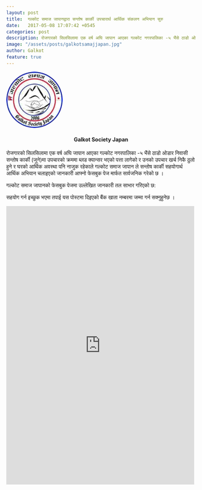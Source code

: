 ```yaml
---
layout: post
title:  गल्कोट समाज जापानद्वारा सन्तोष कार्की उपचारार्थ आर्थिक संकलन अभियान सुरु 
date:   2017-05-08 17:07:42 +0545
categories: post
description: रोजगारको सिलसिलामा एक वर्ष अघि जापान आएका गल्कोट नगरपालिका -५ भैंसे ठाडो ओडार निवासी सन्तोष कार्की (जुने)मा  उपचारको क्रममा ब्लड क्यान्सर भएको पत्ता लागेको र उनको उपचार खर्च निकै ठुलो हुने र घर को आर्थिक अवस्था पनि नाजुक रहेका ले गल्कोट समाज जापान ले सन्तोष कार्की सहयोगार्थ  आर्थिक अभियान चलाइएको जानकारी  आफ्नो फेसबुक पेज मार्फत सार्वजनिक गरेको छ ...| Galkot News, Khabar, Information
image: "/assets/posts/galkotsamajjapan.jpg"
author: Galkot
feature: true
---
```



<div class="auth"><img src="/assets/posts/galkotsamajjapan.jpg" height="150px;" width="150px;" style="border-radius: 50%;"> <h4 align="center">Galkot Society Japan</h4></div>





रोजगारको सिलसिलामा एक वर्ष अघि जापान आएका गल्कोट नगरपालिका -५ भैंसे ठाडो ओडार निवासी सन्तोष कार्की (जुने)मा  उपचारको क्रममा ब्लड क्यान्सर भएको पत्ता लागेको र उनको उपचार खर्च निकै ठुलो हुने र घरको आर्थिक अवस्था पनि नाजुक रहेकाले गल्कोट समाज जापान ले सन्तोष कार्की सहयोगार्थ  आर्थिक 
अभियान चलाइएको जानकारी  आफ्नो फेसबुक पेज मार्फत सार्वजनिक गरेको छ ।

गल्कोट समाज जापानको फेसबुक पेजमा उल्लेखित जानकारी तल साभार गरिएको छ:

सहयोग गर्न इच्छुक भएमा तपाई यस पोस्टमा दिइएको बैंक खाता नम्बरमा जम्मा गर्न सक्नुहुनेछ ।

<iframe src="https://www.facebook.com/plugins/post.php?href=https%3A%2F%2Fwww.facebook.com%2Fgalkotsamajjapan%2Fposts%2F2063817733845633&width=500" width="500" height="742" style="border:none;overflow:hidden" scrolling="no" frameborder="0" allowTransparency="true"></iframe>
